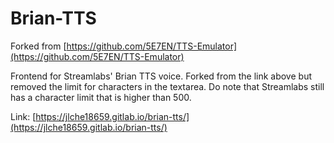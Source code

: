 # Brian-TTS

Forked from [https://github.com/5E7EN/TTS-Emulator](https://github.com/5E7EN/TTS-Emulator)

Frontend for Streamlabs' Brian TTS voice. Forked from the link above but removed the limit for characters in the textarea. Do note that Streamlabs still has a character limit that is higher than 500.

Link: [https://jlche18659.gitlab.io/brian-tts/](https://jlche18659.gitlab.io/brian-tts/)
